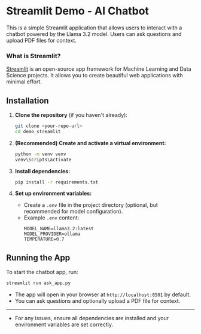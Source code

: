 # Streamlit Demo - AI Chatbot
This is a simple Streamlit application that allows users to interact with a chatbot powered by the Llama 3.2 model. Users can ask questions and upload PDF files for context.

### What is Streamlit?
[Streamlit](https://streamlit.io/) is an open-source app framework for Machine Learning and Data Science projects. It allows you to create beautiful web applications with minimal effort.

## Installation

1. **Clone the repository** (if you haven't already):
   ```sh
   git clone <your-repo-url>
   cd demo_streamlit
   ```

2. **(Recommended) Create and activate a virtual environment:**
   ```sh
   python -m venv venv
   venv\Scripts\activate
   ```

3. **Install dependencies:**
   ```sh
   pip install -r requirements.txt
   ```

4. **Set up environment variables:**
   - Create a `.env` file in the project directory (optional, but recommended for model configuration).
   - Example `.env` content:
     ```env
     MODEL_NAME=llama3.2:latest
     MODEL_PROVIDER=ollama
     TEMPERATURE=0.7
     ```

## Running the App

To start the chatbot app, run:

```sh
streamlit run ask_app.py
```

- The app will open in your browser at `http://localhost:8501` by default.
- You can ask questions and optionally upload a PDF file for context.

---

- For any issues, ensure all dependencies are installed and your environment variables are set correctly.
